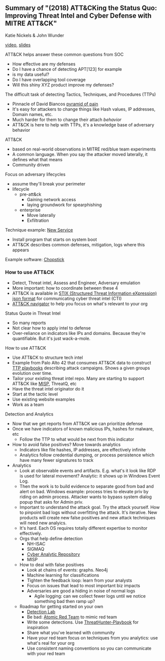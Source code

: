 ## Summary of "(2018) ATT&CKing the Status Quo: Improving Threat Intel and Cyber Defense with MITRE ATT&CK"

Katie Nickels & John Wunder

[video](https://www.youtube.com/watch?v=p7Hyd7d9k-c), [slides](https://www.slideshare.net/KatieNickels/bsideslv-2018-katie-nickels-and-john-wunder-attcking-the-status-quo) 

ATT&CK helps answer these common questions from SOC

- How effective are my defenses
- Do I have a chance of detecting APT[123] for example
- is my data useful?
- Do I have overlapping tool coverage
- Will this shiny XYZ product improve my defenses?

The difficult task of detecting Tactics, Techniques, and Procedures (TTPs)

- Pinnacle of David Biancos [pyramid of pain](http://detect-respond.blogspot.com/2013/03/the-pyramid-of-pain.html)
- It's easy for attackers to change things like Hash values, IP addresses, Domain names, etc.
- Much harder for them to change their attach _behavior_
- ATT&CK is here to help with TTPs, it's a knowledge base of adversary behavior

ATT&CK

- based on real-world observations in MITRE red/blue team experiments
- A common language. When you say the attacker moved laterally, it defines what that means
- Community driven

Focus on adversary lifecycles

- assume they'll break your perimeter
- lifecycle
	- pre-att&ck
	    - Gaining network access
        - laying groundwork for spearphishing
    - enterprise
        - Move laterally
        - Exfiltration

Technique example: [New Service](https://attack.mitre.org/techniques/T1050/)

- Install program that starts on system boot
- ATT&CK describes common defenses, mitigation, logs where this appears

Example software: [Chopstick](https://attack.mitre.org/software/S0023/)
 
   
### How to use ATT&CK

- Detect, Threat intel, Assess and Engineer, Adversary emulation 
- More important: how to coordinate between these 4
- ATT&CK is available in [STIX (Structured Threat Information eXpression) json format](https://oasis-open.github.io/cti-documentation/stix/gettingstarted.html) for communicating cyber threat intel (CTI)
- [ATT&CK navigator](https://mitre-attack.github.io/attack-navigator/enterprise/) to help you focus on what's relevant to your org

Status Quote in Threat Intel

- So many reports
- Not clear how to apply intel to defense
- Over-reliance on indicators like IPs and domains. Because they're quantifiable. But it's just wack-a-mole.

How to use ATT&CK

- Use ATT&CK to structure tech intel
- Example from Palo Alto 42 that consumes ATT&CK data to construct [TTP playbooks](https://pan-unit42.github.io/playbook_viewer/?pb=oilrig) describing attack campaigns. Shows a given groups evolution over time. 
- Tailor your existing threat intel repo. Many are starting to support ATT&CK like [MISP](https://www.misp-project.org/index.html), ThreatQ, etc
- Have the threat intel originator do it
- Start at the tactic level
- Use existing website examples
- Work as a team

Detection and Analytics

- Now that we get reports from ATT&CK we can prioritize defense
- Once we have indicators of known malicious IPs, hashes for malware, etc
	- Follow the TTP to what would be next from this indicator
- How to avoid false positives? Move towards analytics
	- Indicators like file hashes, IP addresses, are effectively infinite
    - Analytics follow credential dumping, or process persistence which have many fewer signatures to track
- Analytics
	- Look at observable events and artifacts. E.g. what's it look like RDP is used for lateral movement? Analytic: it shows up in Windows Event Log. 
    - Then the work is to build evidence to separate good from bad and alert on bad. Windows example: process tries to elevate priv by riding on admin process. Attacker wants to bypass system dialog popup that asks for Admin priv.
	- Important to understand the attack goal. Try the attack yourself. How to pinpoint bad logs without overfitting the attack. It's iterative. New products will create new false positives and new attack techniques will need new analyics.
    - It's hard. Each OS requires totally different expertise to monitor effectively.
    - Orgs that help define detection
    	- NH-ISAC
        - SIGMAQ
        - [Cyber Analytic Repository](https://car.mitre.org/)
        - MISP
	- How to deal with false positives
    	- Look at chains of events: graphs. Neo4j
        - Machine learning for classifications
        - Tighten the feedback loop: learn from your analysts 
        - Focus on issues that lead to most important biz impacts
        - Adversaries are good a hiding in noise of normal logs
        	- Agile logging: can we collect fewer logs until we notice something bad then ramp up?
    - Roadmap for getting started on your own
    	- [Detection Lab](https://github.com/clong/DetectionLab) 
        - Be bad: [Atomic Red Team](https://atomicredteam.io) to mimic red team 
        - Write some detections. Use [ThreatHunter-Playbook](https://github.com/Cyb3rWard0g/ThreatHunter-Playbook) for inspiration
        - Share what you've learned with community
        - Have your red team focus on techniques from you analytics: use what's real for your org
        - Use consistent naming conventions so you can communicate with your red team
            